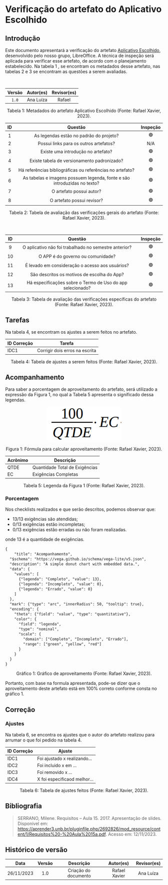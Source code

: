 # Verificação do artefato do Aplicativo Escolhido

## Introdução

Este documento apresentará a verificação do artefato [Aplicativo Escolhido](https://requisitos-de-software.github.io/2023.2-LibreOffice/planejamento/appEscolhido/), desenvolvido pelo nosso grupo, LibreOffice. A técnica de inspeção será aplicada para verificar esse artefato, de acordo com o planejamento estabelecido. Na tabela 1 , se encontram os metadados desse artefato, nas tabelas 2 e 3 se encontram as questões a serem avaliadas.

</br>

<center>

| Versão |       Autor(es)     |     Revisor(es)   |
| :----: | :-----------------: | :----------: |
| `1.0`  | Ana Luíza | Rafael |

</center>

<div style="text-align: center">
<p> Tabela 1: Metadados do artefato Aplicativo Escolhido (Fonte: Rafael Xavier, 2023). </p>
</div>

<center>

|  ID   |                                 Questão                                  | Inspeção |
| :---: | :----------------------------------------------------------------------: | :------: |
|   1   |                 As legendas estão no padrão do projeto?                  |    🟢     |    
|   2   |                  Possui links para os outros artefatos?                  |    N/A     |            
|   3   |                    Existe uma introdução no artefato?                    |    🟢     |             
|   4   |               Existe tabela de versionamento padronizado?                |    🟢     |             
|   5   |        Há referências bibliográficas ou referências no artefato?         |    🟢     |             
|   6   | As tabelas e imagens possuem legenda, fonte e são introduzidas no texto? |    🟢    |             
|   7   |                         O artefato possui autor?                         |    🟢     |             
|   8   |                        O artefato possui revisor?                        |    🟢     |          

</center>

<div style="text-align: center">
<p> Tabela 2: Tabela de avaliação das verificações gerais do artefato (Fonte: Rafael Xavier, 2023). </p>
</div>

</br>

<center>

|  ID   |                                 Questão                                  | Inspeção | 
| :---: | :----------------------------------------------------------------------: | :------: | 
|   9   |              O aplicativo não foi trabalhado no semestre anterior?       |    🟢    |             
|   10 |                O APP é do governo ou comunidade?                |   🟢    |                
|   11   |         É levado em consideração o acesso aos usuários?                 |    🟢     |   
|   12   |               São descritos os motivos de escolha do App?                |    🟢     |             
|   13   |               Há especificações sobre o Termo de Uso do app selecionado?        | 🟢     |             

</center>

<div style="text-align: center">
<p> Tabela 3: Tabela de avaliação das verificações específicas do artefato (Fonte: Rafael Xavier, 2023). </p>
</div>

## Tarefas

Na tabela 4, se encontram os ajustes a serem feitos no artefato.

<center>

| ID Correção | Tarefa         |
| ------------- | -------------- |
| IDC1          | Corrigir dois erros na escrita  |

</center>

<div style="text-align: center">
<p> Tabela 4: Tabela de ajustes a serem feitos (Fonte: Rafael Xavier, 2023). </p>
</div>

## Acompanhamento

Para saber a porcentagem de aproveitamento do artefato, será utilizado a expressão da Figura 1, no qual a Tabela 5 apresenta o significado dessa legendas.

<div style="text-align: center">
<img src="../../../../images/formulaCalculoAproveitamento.png"  alt="legenda da fórmula da figura 1"/>

<p> Figura 1: Fórmula para calcular aproveitamento (Fonte: Rafael Xavier, 2023). </p>
</div>

<center>

| Acrônimo  | Descrição                      |
| --------- | ------------------------------ |
| QTDE      | Quantidade Total de Exigências |
| EC        | Exigências Completas           |

<div style="text-align: center">
<p> Tabela 5: Legenda da Figura 1 (Fonte: Rafael Xavier, 2023). </p>
</div>

</center>

### Porcentagem

Nos checklists realizados e que serão descritos, podemos observar que:

- 13/13 exigências são atendidas;
- 0/13 exigências estão incompletas;
- 0/13 exigências estão erradas ou não foram realizadas.

onde 13 é a quantidade de exigências.

```vegalite
{
    "title": "Acompanhamento",
  "$schema": "https://vega.github.io/schema/vega-lite/v5.json",
  "description": "A simple donut chart with embedded data.",
  "data": {
    "values": [
      {"legenda": "Completo", "value": 13},
      {"legenda": "Incompleto", "value": 0},
      {"legenda": "Errado", "value": 0}
    ]
  },
  "mark": {"type": "arc", "innerRadius": 50, "tooltip": true},
  "encoding": {
    "theta": {"field": "value", "type": "quantitative"},
    "color": {
      "field": "legenda",
      "type": "nominal",
      "scale": {
        "domain": ["Completo", "Incompleto", "Errado"],
        "range": ["green", "yellow", "red"]
      }
    }
  }
}
```

<div style="text-align: center">
<p> Gráfico 1: Gráfico de aproveitamento (Fonte: Rafael Xavier, 2023). </p>
</div>

Portanto, com base na formula apresentada, pode-se dizer que o aproveitamento deste artefato está em 100% correto conforme consta no gráfico 1.

## Correção 

### Ajustes

Na tabela 6, se encontra os ajustes que o autor do artefato realizou para arrumar o que foi pedido na tabela 4.

<center>

| ID Correção | Ajuste                       |
| ------------- | ---------------------------- |
| IDC1          | Foi ajustado x realizando... |
| IDC2          | Foi incluido x em ...        |
| IDC3          | Foi removido x ...           |
| IDC4          | X foi especificaod melhor... |

<div style="text-align: center">
<p> Tabela 6: Tabela de ajustes feitos (Fonte: Rafael Xavier, 2023). </p>
</div>

</center>


## Bibliografia

> SERRANO, Milene. Requisitos – Aula 15. 2017. Apresentação de slides. Disponível em: https://aprender3.unb.br/pluginfile.php/2692826/mod_resource/content/1/Requisitos%20-%20Aula%2015a.pdf. Acesso em: 12/11/2023.

## Histórico de versão

|    Data    | Versão |      Descrição       | Autor(es) | Revisor(es) |
| :--------: | :----: | :------------------: | :-------: | :---------: |
| 26/11/2023 |  1.0   | Criação do documento | Rafael Xavier |   Ana Luíza    |